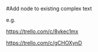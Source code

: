 #Add node to existing complex text

e.g. 

https://trello.com/c/8vkec1mx

https://trello.com/c/gCHOXynD